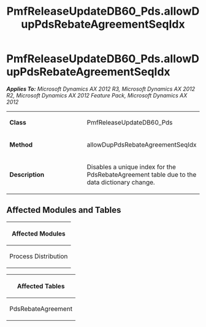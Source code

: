 ﻿---
title: PmfReleaseUpdateDB60_Pds.allowDupPdsRebateAgreementSeqIdx
TOCTitle: PmfReleaseUpdateDB60_Pds.allowDupPdsRebateAgreementSeqIdx
ms:assetid: 11b0a2fc-1b03-6279-55c1-c297a5deedc7
ms:mtpsurl: https://msdn.microsoft.com/en-us/library/JJ735807(v=AX.60)
ms:contentKeyID: 49706717
ms.date: 05/18/2015
mtps_version: v=AX.60
---

# PmfReleaseUpdateDB60\_Pds.allowDupPdsRebateAgreementSeqIdx 


_**Applies To:** Microsoft Dynamics AX 2012 R3, Microsoft Dynamics AX 2012 R2, Microsoft Dynamics AX 2012 Feature Pack, Microsoft Dynamics AX 2012_

<table>
<colgroup>
<col style="width: 50%" />
<col style="width: 50%" />
</colgroup>
<tbody>
<tr class="odd">
<td><p><strong>Class</strong></p></td>
<td><p>PmfReleaseUpdateDB60_Pds</p></td>
</tr>
<tr class="even">
<td><p><strong>Method</strong></p></td>
<td><p>allowDupPdsRebateAgreementSeqIdx</p></td>
</tr>
<tr class="odd">
<td><p><strong>Description</strong></p></td>
<td><p>Disables a unique index for the PdsRebateAgreement table due to the data dictionary change.</p></td>
</tr>
</tbody>
</table>


## Affected Modules and Tables

<table>
<colgroup>
<col style="width: 100%" />
</colgroup>
<thead>
<tr class="header">
<th><p>Affected Modules</p></th>
</tr>
</thead>
<tbody>
<tr class="odd">
<td><p>Process Distribution</p></td>
</tr>
</tbody>
</table>


<table>
<colgroup>
<col style="width: 100%" />
</colgroup>
<thead>
<tr class="header">
<th><p>Affected Tables</p></th>
</tr>
</thead>
<tbody>
<tr class="odd">
<td><p>PdsRebateAgreement</p></td>
</tr>
</tbody>
</table>

  


